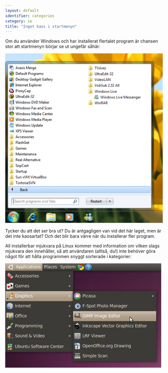```yaml
---
layout: default
identifier: categories
category: se
title: "Inget kaos i startmenyn"
---
```


Om du använder Windows och har installerat flertalet program är 
chansen stor att startmenyn börjar se ut ungefär såhär:

<img src="/img/windows_7_start_menu.png">

Tycker du att det ser bra ut? Du är antgagligen van vid det här 
laget, men är det inte kaosartat? Och det blir bara värre när du 
installerar fler program.

All installerbar mjukvara på Linux kommer med information om 
vilken slags mjukvara den innehåller, så att användaren (alltså, 
du!) inte behöver göra något för att hålla programmen snyggt sorterade 
i kategorier:

<img src="/img/categories_menu.png">




